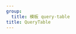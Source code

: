```yaml
---
group:
  title: 模板 query-table
title: QueryTable
---
```


<code title="basic" src="./demos/basic.tsx" />

<code title="formaction" src="./demos/formaction.tsx" />